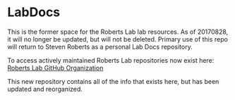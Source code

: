 LabDocs
=======

This is the former space for the Roberts Lab lab resources. As of 20170828, it will no longer be updated, but will not be deleted. Primary use of this repo will return to Steven Roberts as a personal Lab Docs repository.

To access actively maintained Roberts Lab repositories now exist here: [Roberts Lab GitHub Organization](https://github.com/RobertsLab/)

This new repository contains all of the info that exists here, but has been updated and reorganized.

